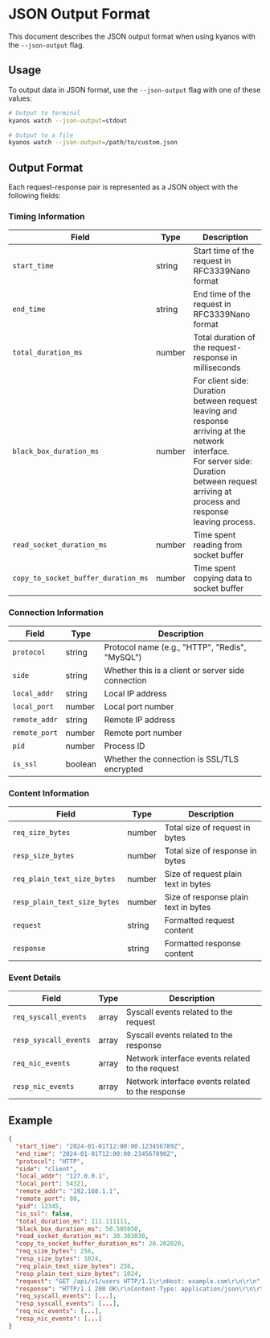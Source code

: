 # JSON Output Format <Badge type="tip" text="1.5.0" />

This document describes the JSON output format when using kyanos with the
`--json-output` flag.

## Usage

To output data in JSON format, use the `--json-output` flag with one of these
values:

```bash
# Output to terminal
kyanos watch --json-output=stdout

# Output to a file
kyanos watch --json-output=/path/to/custom.json
```

## Output Format

Each request-response pair is represented as a JSON object with the following
fields:

### Timing Information

| Field                               | Type   | Description                                                                                                                                                                                       |
| ----------------------------------- | ------ | ------------------------------------------------------------------------------------------------------------------------------------------------------------------------------------------------- |
| `start_time`                        | string | Start time of the request in RFC3339Nano format                                                                                                                                                   |
| `end_time`                          | string | End time of the request in RFC3339Nano format                                                                                                                                                     |
| `total_duration_ms`                 | number | Total duration of the request-response in milliseconds                                                                                                                                            |
| `black_box_duration_ms`             | number | For client side: Duration between request leaving and response arriving at the network interface.<br> For server side: Duration between request arriving at process and response leaving process. |
| `read_socket_duration_ms`           | number | Time spent reading from socket buffer                                                                                                                                                             |
| `copy_to_socket_buffer_duration_ms` | number | Time spent copying data to socket buffer                                                                                                                                                          |

### Connection Information

| Field         | Type    | Description                                        |
| ------------- | ------- | -------------------------------------------------- |
| `protocol`    | string  | Protocol name (e.g., "HTTP", "Redis", "MySQL")     |
| `side`        | string  | Whether this is a client or server side connection |
| `local_addr`  | string  | Local IP address                                   |
| `local_port`  | number  | Local port number                                  |
| `remote_addr` | string  | Remote IP address                                  |
| `remote_port` | number  | Remote port number                                 |
| `pid`         | number  | Process ID                                         |
| `is_ssl`      | boolean | Whether the connection is SSL/TLS encrypted        |

### Content Information

| Field                        | Type   | Description                          |
| ---------------------------- | ------ | ------------------------------------ |
| `req_size_bytes`             | number | Total size of request in bytes       |
| `resp_size_bytes`            | number | Total size of response in bytes      |
| `req_plain_text_size_bytes`  | number | Size of request plain text in bytes  |
| `resp_plain_text_size_bytes` | number | Size of response plain text in bytes |
| `request`                    | string | Formatted request content            |
| `response`                   | string | Formatted response content           |

### Event Details

| Field                 | Type  | Description                                      |
| --------------------- | ----- | ------------------------------------------------ |
| `req_syscall_events`  | array | Syscall events related to the request            |
| `resp_syscall_events` | array | Syscall events related to the response           |
| `req_nic_events`      | array | Network interface events related to the request  |
| `resp_nic_events`     | array | Network interface events related to the response |

## Example

```json
{
  "start_time": "2024-01-01T12:00:00.123456789Z",
  "end_time": "2024-01-01T12:00:00.234567890Z",
  "protocol": "HTTP",
  "side": "client",
  "local_addr": "127.0.0.1",
  "local_port": 54321,
  "remote_addr": "192.168.1.1",
  "remote_port": 80,
  "pid": 12345,
  "is_ssl": false,
  "total_duration_ms": 111.111111,
  "black_box_duration_ms": 50.505050,
  "read_socket_duration_ms": 30.303030,
  "copy_to_socket_buffer_duration_ms": 20.202020,
  "req_size_bytes": 256,
  "resp_size_bytes": 1024,
  "req_plain_text_size_bytes": 256,
  "resp_plain_text_size_bytes": 1024,
  "request": "GET /api/v1/users HTTP/1.1\r\nHost: example.com\r\n\r\n",
  "response": "HTTP/1.1 200 OK\r\nContent-Type: application/json\r\n\r\n{\"status\":\"success\"}",
  "req_syscall_events": [...],
  "resp_syscall_events": [...],
  "req_nic_events": [...],
  "resp_nic_events": [...]
}
```
